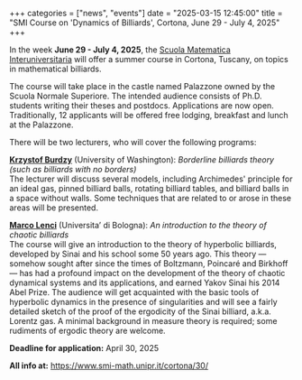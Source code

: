 +++
categories = ["news", "events"]
date = "2025-03-15 12:45:00"
title = "SMI Course on 'Dynamics of Billiards', Cortona, June 29 - July 4, 2025" 
+++

In the week **June 29 - July 4, 2025**, the 
[Scuola Matematica Interuniversitaria](https://www.smi-math.unipr.it/)
will offer a summer course in Cortona, Tuscany, on topics in mathematical billiards. 

The course will take place in the castle named Palazzone owned by the Scuola Normale 
Superiore. The intended audience consists of Ph.D. students writing their theses and 
postdocs. Applications are now open. Traditionally, 12 applicants will be offered free 
lodging, breakfast and lunch at the Palazzone. 

There will be two lecturers, who will cover the following programs:

[**Krzystof Burdzy**](https://sites.math.washington.edu//~burdzy/) (University of Washington):
*Borderline billiards theory (such as billiards with no borders)*  
The lecturer will discuss several models, including Archimedes' principle for an ideal gas, 
pinned billiard balls, rotating billiard tables, and billiard balls in a space without walls. 
Some techniques that are related to or arose in these areas will be presented.

[**Marco Lenci**](https://www.unibo.it/sitoweb/marco.lenci/en) (Universita’ di Bologna):
*An introduction to the theory of chaotic billiards*  
The course will give an introduction to the theory of hyperbolic billiards, developed by 
Sinai and his school some 50 years ago. This theory — somehow sought after since the times 
of Boltzmann, Poincaré and Birkhoff — has had a profound impact on the development of the 
theory of chaotic dynamical systems and its applications, and earned Yakov Sinai his 2014 
Abel Prize. The audience will get acquainted with the basic tools of hyperbolic dynamics 
in the presence of singularities and will see a fairly detailed sketch of the proof of 
the ergodicity of the Sinai billiard, a.k.a. Lorentz gas. A minimal background in measure 
theory is required; some rudiments of ergodic theory are welcome.

**Deadline for application:** April 30, 2025

**All info at:** <https://www.smi-math.unipr.it/cortona/30/>
